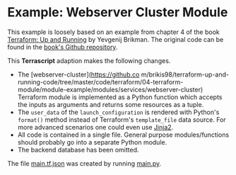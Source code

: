 # Example: Webserver Cluster Module

This example is loosely based on an example from chapter 4 of the book
[Terraform: Up and Running](http://www.terraformupandrunning.com/) by Yevgenij Brikman.
The original code can be found in the
[book's Github repository](https://github.com/brikis98/terraform-up-and-running-code/tree/master/code/terraform/04-terraform-module/module-example).

This **Terrascript** adaption makes the following changes.

* The [webserver-cluster](https://github.co m/brikis98/terraform-up-and-running-code/tree/master/code/terraform/04-terraform-module/module-example/modules/services/webserver-cluster)
  Terraform module is implemented as a Python function which accepts the inputs as
  arguments and returns some resources as a tuple.
* The `user_data` of the `launch_configuration` is rendered with Python's `format()`
  method instead of Terraform's `template_file` data source. For more advanced
  scenarios one could even use [Jinja2](https://pypi.python.org/pypi/Jinja2).
* All code is contained in a single file. General purpose modules/functions should
  probably go into a separate Python module.
* The backend database has been omitted.

The file [main.tf.json](main.tf.json) was created by running [main.py](main.py).
